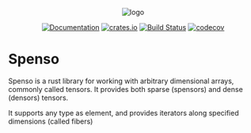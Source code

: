 <div align="center">

![logo](https://raw.githubusercontent.com/alphal00p/spenso/master/spensologo.svg)

[![Documentation](https://img.shields.io/docsrs/spenso/latest)](https://docs.rs/spenso/latest/spenso/)
[![crates.io](https://img.shields.io/crates/v/spenso.svg)](https://crates.io/crates/spenso)
[![Build Status](https://github.com/alphal00p/spenso/actions/workflows/rust.yml/badge.svg)](https://github.com/alphal00p/spenso/actions/workflows/rust.yml)
[![codecov](https://codecov.io/github/alphal00p/spenso/graph/badge.svg?token=ST0XA54QSF)](https://codecov.io/github/alphal00p/spenso)

</div>

# Spenso

Spenso is a rust library for working with arbitrary dimensional arrays, commonly called tensors. It provides both sparse (spensors) and dense (densors) tensors.

It supports any type as element, and provides iterators along specified dimensions (called fibers)
